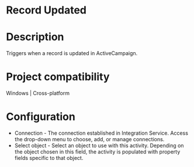 ﻿# Record Updated

# Description

Triggers when a record is updated in ActiveCampaign.

# Project compatibility

Windows | Cross-platform

# Configuration

* Connection - The connection established in Integration Service. Access the drop-down menu to choose, add, or manage connections.
* Select object - Select an object to use with this activity. Depending on the object chosen in this field, the activity is populated with property fields specific to that object.
